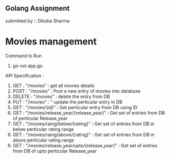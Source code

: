 
## Golang Assignment

submitted by :: Diksha Sharma

# Movies management

Command to Run

1. go run app.go

API Specification :
1. GET : "/movies" : get all movies details
2. POST : "/movies" : Post a new entry of movies into database
3. DELETE : "/movies" : delete the entry from DB
4. PUT : "/movies" : " update the perticular entry in DB
5. GET : "/movies/{id}" : Get perticular entry from DB using ID
6. GET : "/movies/release_year/{release_year}" : Get set of entries from DB of perticular Release_year
7. GET : "/movies/raing/below/{rating}" : Get set of entries from DB in below perticular rating range
8. GET : "/movies/raing/above/{rating}" : Get set of entries from DB in above perticular rating range 
9. GET : "/movies/release_year/upto/{release_year}" : Get set of entries from DB of upto perticular Release_year
